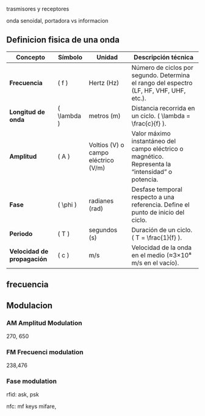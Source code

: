 
trasmisores y receptores

onda senoidal, portadora vs informacion

## Definicion fisica de una onda

| Concepto                     | Símbolo     | Unidad                              | Descripción técnica                                                                              |
| ---------------------------- | ----------- | ----------------------------------- | ------------------------------------------------------------------------------------------------ |
| **Frecuencia**               | ( f )       | Hertz (Hz)                          | Número de ciclos por segundo. Determina el rango del espectro (LF, HF, VHF, UHF, etc.).          |
| **Longitud de onda**         | ( \lambda ) | metros (m)                          | Distancia recorrida en un ciclo. ( \lambda = \frac{c}{f} ).                                      |
| **Amplitud**                 | ( A )       | Voltios (V) o campo eléctrico (V/m) | Valor máximo instantáneo del campo eléctrico o magnético. Representa la “intensidad” o potencia. |
| **Fase**                     | ( \phi )    | radianes (rad)                      | Desfase temporal respecto a una referencia. Define el punto de inicio del ciclo.                 |
| **Periodo**                  | ( T )       | segundos (s)                        | Duración de un ciclo. ( T = \frac{1}{f} ).                                                       |
| **Velocidad de propagación** | ( c )       | m/s                                 | Velocidad de la onda en el medio (≈3×10⁸ m/s en el vacío).                                       |
 
 ## frecuencia

## Modulacion

### AM Amplitud Modulation

270, 650

### FM Frecuenci modulation

238,476

### Fase modulation

rfid: ask, psk

nfc: mf keys
    mifare, 

